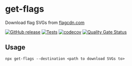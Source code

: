 # get-flags

Download flag SVGs from [flagcdn.com](https://flagcdn.com)

[![GitHub release](https://img.shields.io/github/release/bameyrick/get-flags.svg)](https://github.com/bameyrick/get-flags/releases)
[![Tests](https://github.com/bameyrick/get-flags/actions/workflows/tests.yml/badge.svg)](https://github.com/bameyrick/get-flags/actions/workflows/tests.yml)
[![codecov](https://codecov.io/gh/bameyrick/get-flags/branch/main/graph/badge.svg)](https://codecov.io/gh/bameyrick/get-flags)
[![Quality Gate Status](https://sonarcloud.io/api/project_badges/measure?project=bameyrick_get-flags&metric=alert_status)](https://sonarcloud.io/summary/new_code?id=bameyrick_get-flags)

## Usage

```
npx get-flags --destination <path to download SVGs to>
```
